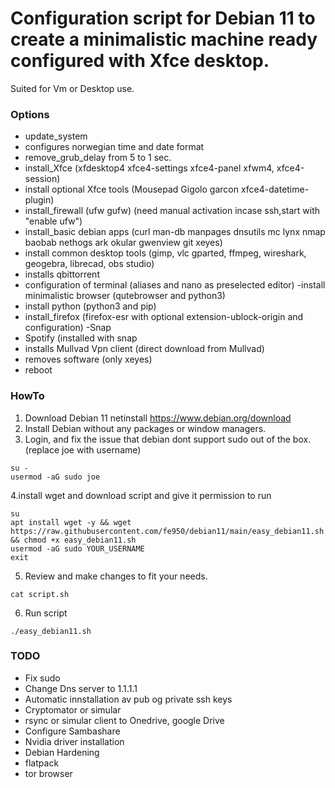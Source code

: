 #  Configuration script for Debian 11 to create a minimalistic machine ready configured with Xfce desktop.
Suited for Vm or Desktop use.



### Options 
- update_system
- configures norwegian time and date format
- remove_grub_delay from 5 to 1 sec.
- install_Xfce (xfdesktop4 xfce4-settings xfce4-panel xfwm4, xfce4-session)
- install optional Xfce tools (Mousepad Gigolo garcon xfce4-datetime-plugin)
- install_firewall (ufw  gufw)  (need manual activation incase ssh,start with "enable ufw")
- install_basic debian apps (curl man-db manpages dnsutils mc lynx nmap baobab nethogs ark okular gwenview git xeyes)
- install common desktop tools (gimp, vlc gparted, ffmpeg, wireshark, geogebra, librecad, obs studio)
- installs qbittorrent
- configuration of terminal (aliases and nano as preselected editor)
 -install minimalistic browser (qutebrowser and python3)
- install python (python3 and pip)
- install_firefox (firefox-esr with optional extension-ublock-origin and configuration)
-Snap
- Spotify (installed with snap
- installs Mullvad Vpn client (direct download from Mullvad)
- removes software (only xeyes)
- reboot


### HowTo
 1. Download Debian 11 netinstall https://www.debian.org/download 
 2. Install Debian without any packages or window managers.
 3. Login, and fix the issue that debian dont support sudo out of the box. (replace joe with username)
```
su -
usermod -aG sudo joe
```
4.install wget and download script and give it permission to run
 ```
su
apt install wget -y && wget https://raw.githubusercontent.com/fe950/debian11/main/easy_debian11.sh && chmod +x easy_debian11.sh
usermod -aG sudo YOUR_USERNAME
exit
```
5. Review and make changes to fit your needs.
```
cat script.sh
```
6. Run script
```
./easy_debian11.sh

```


### TODO
- Fix sudo 
- Change Dns server to 1.1.1.1
- Automatic innstallation av pub og private ssh keys
- Cryptomator or simular
- rsync or simular client to Onedrive, google Drive
- Configure Sambashare
- Nvidia driver installation
- Debian Hardening
- flatpack
- tor browser
